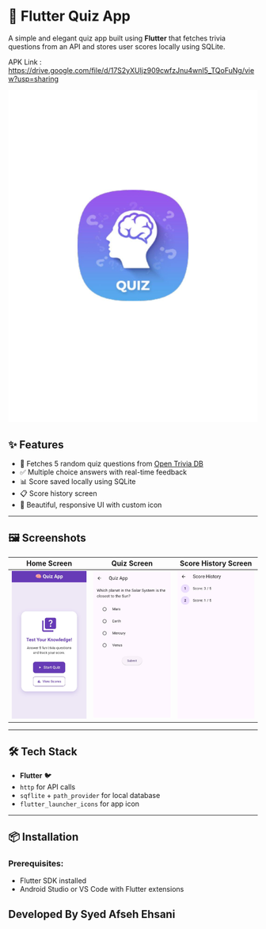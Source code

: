 # 🧠 Flutter Quiz App

A simple and elegant quiz app built using **Flutter** that fetches trivia questions from an API and stores user scores locally using SQLite.

 APK Link : https://drive.google.com/file/d/17S2yXUljz909cwfzJnu4wnI5_TQoFuNg/view?usp=sharing


![Quiz App](assets/icon.jpg)


## ✨ Features

- 🧾 Fetches 5 random quiz questions from [Open Trivia DB](https://opentdb.com)
- ✅ Multiple choice answers with real-time feedback
- 📊 Score saved locally using SQLite
- 📋 Score history screen
- 🎨 Beautiful, responsive UI with custom icon

---

## 🖼 Screenshots

| Home Screen               | Quiz Screen              | Score History Screen      |
|---------------------------|--------------------------|----------------------------|
| ![Home](assets/screenshot/Home.jpg) | ![Quiz](assets/screenshot/Questions.jpg) | ![Scores](assets/screenshot/Score.jpg) |

---

## 🛠 Tech Stack

- **Flutter** 🐦
- `http` for API calls
- `sqflite` + `path_provider` for local database
- `flutter_launcher_icons` for app icon

---

## 📦 Installation

### Prerequisites:
- Flutter SDK installed
- Android Studio or VS Code with Flutter extensions
  
## Developed By Syed Afseh Ehsani

